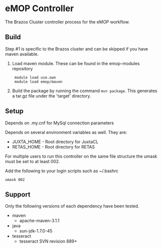 # eMOP Controller

The Brazos Cluster controller process for the eMOP workflow.

## Build

Step #1 is specific to the Brazos cluster and can be skipped if you have maven available.

1. Load maven module.  These can be found in the emop-modules repository

        module load use.own
        module load emop/maven

2. Build the package by running the command `mvn package`.  This generates a tar.gz file under the 'target' directory.

## Setup

Depends on .my.cnf for MySql connection parameters

Depends on several environment variables as well. They are:

* JUXTA_HOME - Root directory for JuxtaCL
* RETAS_HOME - Root directory for RETAS

For multiple users to run this controller on the same file structure the umask must be set to at least 002.

Add the following to your login scripts such as ~/.bashrc

    umask 002

## Support

Only the following versions of each dependency have been tested.

* maven
  * apache-maven-3.1.1
* java
  * sun-jdk-1.7.0-45
* tesseract
  * tesseract SVN revision 889+
